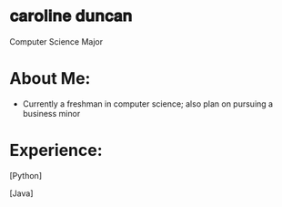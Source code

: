 # 𝐜𝐚𝐫𝐨𝐥𝐢𝐧𝐞 𝐝𝐮𝐧𝐜𝐚𝐧
Computer Science Major

# About Me:
- Currently a freshman in computer science; also plan on pursuing a business minor

# Experience:
[Python]

[Java]
<!--
**carolinedunc/carolinedunc** is a ✨ _special_ ✨ repository because its `README.md` (this file) appears on your GitHub profile.

Here are some ideas to get you started:

- 🔭 I’m currently working on ...
- 🌱 I’m currently learning ...
- 👯 I’m looking to collaborate on ...
- 🤔 I’m looking for help with ...
- 💬 Ask me about ...
- 📫 How to reach me: ...
- 😄 Pronouns: ...
- ⚡ Fun fact: ...
-->
